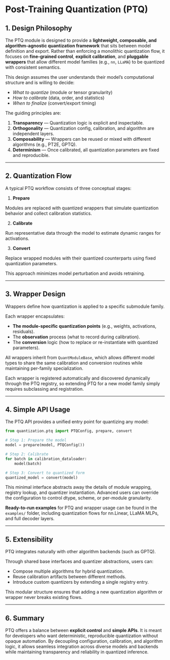 # Post-Training Quantization (PTQ)

## 1. Design Philosophy

The PTQ module is designed to provide a **lightweight, composable, and algorithm-agnostic quantization framework** 
 that sits between model definition and export. Rather than enforcing a monolithic quantization flow, it focuses on
**fine-grained control**, **explicit calibration**, and **pluggable wrappers** that allow different model families
 (e.g., `nn`, `LLaMA`) to be quantized with consistent semantics.

This design assumes the user understands their model’s computational structure and is willing to decide:

- _What to quantize_ (module or tensor granularity)
- _How to calibrate_ (data, order, and statistics)
- _When to finalize_ (convert/export timing)

The guiding principles are:

1. **Transparency** — Quantization logic is explicit and inspectable.
2. **Orthogonality** — Quantization config, calibration, and algorithm are independent layers.
3. **Composability** — Wrappers can be reused or mixed with different algorithms (e.g., PT2E, GPTQ).
4. **Determinism** — Once calibrated, all quantization parameters are fixed and reproducible.

---

## 2. Quantization Flow

A typical PTQ workflow consists of three conceptual stages:

1. **Prepare**

Modules are replaced with quantized wrappers that simulate quantization behavior and collect calibration statistics.

2. **Calibrate**

Run representative data through the model to estimate dynamic ranges for activations.

3. **Convert**

Replace wrapped modules with their quantized counterparts using fixed quantization parameters.

This approach minimizes model perturbation and avoids retraining.

---

## 3. Wrapper Design

Wrappers define how quantization is applied to a specific submodule family.

Each wrapper encapsulates:

- **The module-specific quantization points** (e.g., weights, activations, residuals).
- The **observation** process (what to record during calibration).
- The **conversion** logic (how to replace or re-instantiate with quantized parameters).

All wrappers inherit from `QuantModuleBase`, which allows different model types to share the 
same calibration and conversion routines while maintaining per-family specialization.

Each wrapper is registered automatically and discovered dynamically through the PTQ registry, 
so extending PTQ for a new model family simply requires subclassing and registration.

---

## 4. Simple API Usage

The PTQ API provides a unified entry point for quantizing any model:

```python
from quantization.ptq import PTQConfig, prepare, convert

# Step 1: Prepare the model
model = prepare(model, PTQConfig())

# Step 2: Calibrate
for batch in calibration_dataloader:
    model(batch)

# Step 3: Convert to quantized form
quantized_model = convert(model)
```

This minimal interface abstracts away the details of module wrapping, registry lookup, 
 and quantizer instantiation. Advanced users can override the configuration to control 
dtype, scheme, or per-module granularity.

**Ready-to-run examples** for PTQ and wrapper usage can be found in the `examples/` folder,
including quantization flows for nn.Linear, LLaMA MLPs, and full decoder layers.

---

## 5. Extensibility

PTQ integrates naturally with other algorithm backends (such as GPTQ).

Through shared base interfaces and quantizer abstractions, users can:

- Compose multiple algorithms for hybrid quantization.
- Reuse calibration artifacts between different methods.
- Introduce custom quantizers by extending a single registry entry.

This modular structure ensures that adding a new quantization algorithm or wrapper 
 never breaks existing flows.

---

## 6. Summary

PTQ offers a balance between **explicit control** and **simple APIs**. It is meant for 
 developers who want deterministic, reproducible quantization without opaque automation.
By decoupling configuration, calibration, and algorithm logic, it allows seamless 
integration across diverse models and backends while maintaining transparency and 
reliability in quantized inference.